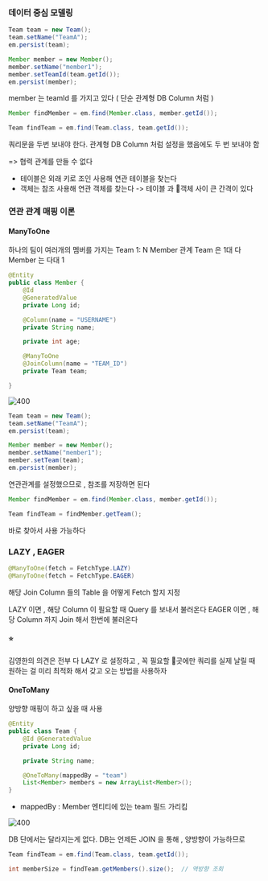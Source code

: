 ### 데이터 중심 모델링

```java
Team team = new Team();
team.setName("TeamA");
em.persist(team);

Member member = new Member();
member.setName("member1");
member.setTeamId(team.getId());
em.persist(member);
```

member 는 teamId 를 가지고 있다
( 단순 관계형 DB Column 처럼 )

```java
Member findMember = em.find(Member.class, member.getId());

Team findTeam = em.find(Team.class, team.getId());
```

쿼리문을 두번 보내야 한다.
관계형 DB Column 처럼 설정을 했음에도 두 번 보내야 함

=> 협력 관계를 만들 수 없다

- 테이블은 외래 키로 조인 사용해 연관 테이블을 찾는다
- 객체는 참조 사용해 연관 객체를 찾는다
-> 테이블 과 객체 사이 큰 간격이 있다

### 연관 관계 매핑 이론

#### ManyToOne

하나의 팀이 여러개의 멤버를 가지는
Team 1: N Member 관계
Team 은 1대 다
Member 는 다대 1

```java
@Entity
public class Member {
	@Id
	@GeneratedValue
	private Long id;

	@Column(name = "USERNAME")
	private String name;

	private int age;

	@ManyToOne
	@JoinColumn(name = "TEAM_ID")
	private Team team;

}
```

![400](https://i.imgur.com/8WGaokf.png)

```java
Team team = new Team();
team.setName("TeamA");
em.persist(team);

Member member = new Member();
member.setName("member1");
member.setTeam(team);
em.persist(member);
```

연관관계를 설정했으므로 , 참조를 저장하면 된다

```java
Member findMember = em.find(Member.class, member.getId());

Team findTeam = findMember.getTeam();
```

바로 찾아서 사용 가능하다

### LAZY , EAGER

```java
@ManyToOne(fetch = FetchType.LAZY)
@ManyToOne(fetch = FetchType.EAGER)
```

해당 Join Column 들의 Table 을 어떻게 Fetch 할지 지정

LAZY 이면 , 해당 Column 이 필요할 때 Query 를 보내서 불러온다
EAGER 이면 , 해당 Column 까지 Join 해서 한번에 불러온다
#### ⭐
김영한의 의견은 전부 다 LAZY 로 설정하고 , 꼭 필요할 곳에만 쿼리를 실제 날릴 때 원하는 걸 미리 최적화 해서 갖고 오는 방법을 사용하자

#### OneToMany

양방향 매핑이 하고 싶을 때 사용

```java
@Entity
public class Team {
	@Id @GeneratedValue
	private Long id;

	private String name;

	@OneToMany(mappedBy = "team")
	List<Member> members = new ArrayList<Member>();
}
```
- mappedBy : Member 엔티티에 있는 team 필드 가리킴

![400](https://i.imgur.com/j3uTp1p.png)

DB 단에서는 달라지는게 없다.
DB는 언제든 JOIN 을 통해 , 양방향이 가능하므로

```java
Team findTeam = em.find(Team.class, team.getId());

int memberSize = findTeam.getMembers().size();  // 역방향 조회
```
